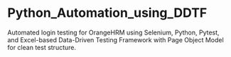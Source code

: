 # Python_Automation_using_DDTF
Automated login testing for OrangeHRM using Selenium, Python, Pytest, and Excel-based Data-Driven Testing Framework with Page Object Model for clean test structure.
